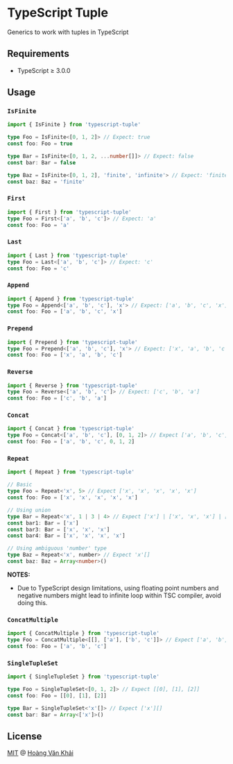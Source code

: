 # TypeScript Tuple

Generics to work with tuples in TypeScript

## Requirements

* TypeScript ≥ 3.0.0

## Usage

### `IsFinite`

```typescript
import { IsFinite } from 'typescript-tuple'

type Foo = IsFinite<[0, 1, 2]> // Expect: true
const foo: Foo = true

type Bar = IsFinite<[0, 1, 2, ...number[]]> // Expect: false
const bar: Bar = false

type Baz = IsFinite<[0, 1, 2], 'finite', 'infinite'> // Expect: 'finite'
const baz: Baz = 'finite'
```

### `First`

```typescript
import { First } from 'typescript-tuple'
type Foo = First<['a', 'b', 'c']> // Expect: 'a'
const foo: Foo = 'a'
```

### `Last`

```typescript
import { Last } from 'typescript-tuple'
type Foo = Last<['a', 'b', 'c']> // Expect: 'c'
const foo: Foo = 'c'
```

### `Append`

```typescript
import { Append } from 'typescript-tuple'
type Foo = Append<['a', 'b', 'c'], 'x'> // Expect: ['a', 'b', 'c', 'x']
const foo: Foo = ['a', 'b', 'c', 'x']
```

### `Prepend`

```typescript
import { Prepend } from 'typescript-tuple'
type Foo = Prepend<['a', 'b', 'c'], 'x'> // Expect: ['x', 'a', 'b', 'c']
const foo: Foo = ['x', 'a', 'b', 'c']
```

### `Reverse`

```typescript
import { Reverse } from 'typescript-tuple'
type Foo = Reverse<['a', 'b', 'c']> // Expect: ['c', 'b', 'a']
const foo: Foo = ['c', 'b', 'a']
```

### `Concat`

```typescript
import { Concat } from 'typescript-tuple'
type Foo = Concat<['a', 'b', 'c'], [0, 1, 2]> // Expect ['a', 'b', 'c', 0, 1, 2]
const foo: Foo = ['a', 'b', 'c', 0, 1, 2]
```

### `Repeat`

```typescript
import { Repeat } from 'typescript-tuple'

// Basic
type Foo = Repeat<'x', 5> // Expect ['x', 'x', 'x', 'x', 'x']
const foo: Foo = ['x', 'x', 'x', 'x', 'x']

// Using union
type Bar = Repeat<'x', 1 | 3 | 4> // Expect ['x'] | ['x', 'x', 'x'] | ['x', 'x', 'x', 'x']
const bar1: Bar = ['x']
const bar3: Bar = ['x', 'x', 'x']
const bar4: Bar = ['x', 'x', 'x', 'x']

// Using ambiguous 'number' type
type Baz = Repeat<'x', number> // Expect 'x'[]
const baz: Baz = Array<number>()
```

**NOTES:**

* Due to TypeScript design limitations, using floating point numbers and negative numbers might lead to infinite loop within TSC compiler, avoid doing this.

### `ConcatMultiple`

```typescript
import { ConcatMultiple } from 'typescript-tuple'
type Foo = ConcatMultiple<[[], ['a'], ['b', 'c']]> // Expect ['a', 'b', 'c']
const foo: Foo = ['a', 'b', 'c']
```

### `SingleTupleSet`

```typescript
import { SingleTupleSet } from 'typescript-tuple'

type Foo = SingleTupleSet<[0, 1, 2]> // Expect [[0], [1], [2]]
const foo: Foo = [[0], [1], [2]]

type Bar = SingleTupleSet<'x'[]> // Expect ['x'][]
const bar: Bar = Array<['x']>()
```

## License

[MIT](https://git.io/fA2d9) @ [Hoàng Văn Khải](https://github.com/KSXGitHub)
